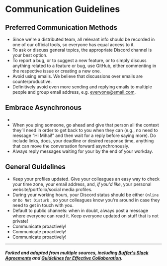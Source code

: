 # Communication Guidelines

## Preferred Communication Methods

- Since we're a distributed team, all relevant info should be recorded in one of our official tools, so everyone has equal access to it.
- To ask or discuss general topics, the appropriate Discord channel is your best option.
- To report a bug, or to suggest a new feature, or to simply discuss anything related to a feature or bug, use GitHub, either commenting in the respective issue or creating a new one.
- Avoid using emails. We believe that discussions over emails are counterproductive. 
- Definitively avoid even more sending and replying emails to multiple people and group email address, e.g. everyone@email.com. 

## Embrace Asynchronous

-
- When you ping someone, go ahead and give that person all the context they’ll need in order to get back to you when they can (e.g., no need to message “Hi Mihai!” and then wait for a reply before saying more). Do include links, docs, your deadline or desired response time, anything that can move the conversation forward asynchronously.
- Always reply messages waiting for your by the end of your workday.

## General Guidelines

- Keep your profiles updated. Give your colleagues an easy way to check your time zone, your email address, and, _if you'd like_, your personal website/portfolio/social media profiles.
- During your working hours, your Discord status should be either `Online` or `Do Not Disturb` , so your colleagues know you're around in case they need to get in touch with you. 
- Default to public channels: when in doubt, always post a message where everyone can read it. Keep everyone updated on stuff that is not private!
- Communicate proactively! 
- Communicate proactively!
- Communicate proactively!

--- 

##### Forked and adapted from multiple sources, including [Buffer's Slack Agreements](https://open.buffer.com/slack-agreements/) and [Guidelines for Effective Collaboration](https://github.com/buritica/collaboration-guides).
